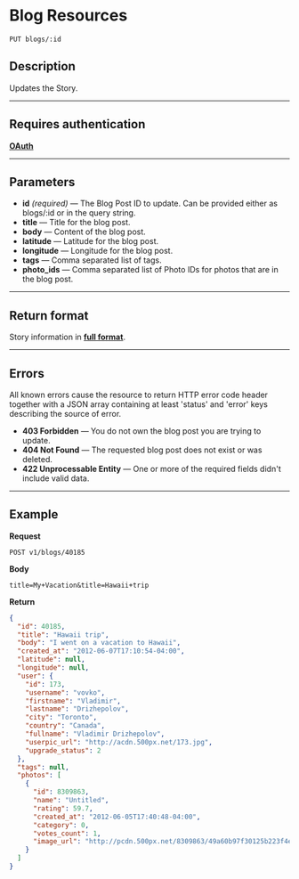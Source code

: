 # Blog Resources

    PUT blogs/:id

## Description
Updates the Story.

***

## Requires authentication
**[OAuth][]**

***

## Parameters

- **id** _(required)_ — The Blog Post ID to update. Can be provided either as blogs/:id or in the query string.
- **title** — Title for the blog post.
- **body** — Content of the blog post.
- **latitude** — Latitude for the blog post.
- **longitude** — Longitude for the blog post.
- **tags** — Comma separated list of tags.
- **photo_ids** — Comma separated list of Photo IDs for photos that are in the blog post.

***

## Return format
Story information in **[full format][]**.



***

## Errors
All known errors cause the resource to return HTTP error code header together with a JSON array containing at least 'status' and 'error' keys describing the source of error.

- **403 Forbidden** — You do not own the blog post you are trying to update.
- **404 Not Found** — The requested blog post does not exist or was deleted.
- **422 Unprocessable Entity** — One or more of the required fields didn't include valid data.

***

## Example
**Request**

    POST v1/blogs/40185

**Body**

    title=My+Vacation&title=Hawaii+trip

**Return**
``` json
{
  "id": 40185,
  "title": "Hawaii trip",
  "body": "I went on a vacation to Hawaii",
  "created_at": "2012-06-07T17:10:54-04:00",
  "latitude": null,
  "longitude": null,
  "user": {
    "id": 173,
    "username": "vovko",
    "firstname": "Vladimir",
    "lastname": "Drizhepolov",
    "city": "Toronto",
    "country": "Canada",
    "fullname": "Vladimir Drizhepolov",
    "userpic_url": "http://acdn.500px.net/173.jpg",
    "upgrade_status": 2
  },
  "tags": null,
  "photos": [
    {
      "id": 8309863,
      "name": "Untitled",
      "rating": 59.7,
      "created_at": "2012-06-05T17:40:48-04:00",
      "category": 0,
      "votes_count": 1,
      "image_url": "http://pcdn.500px.net/8309863/49a60b97f30125b223f4e38ab53c6525435888f2/4.jpg"
    }
  ]
}
```

[OAuth]: https://github.com/500px/api-documentation/tree/master/authentication
[full format]: https://github.com/500px/api-documentation/blob/master/basics/formats_and_terms.md#full-format